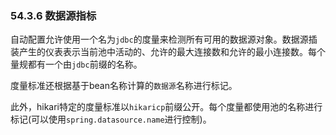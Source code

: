 ### 54.3.6 数据源指标

自动配置允许使用一个名为`jdbc`的度量来检测所有可用的数据源对象。数据源插装产生的仪表表示当前池中活动的、允许的最大连接数和允许的最小连接数。每个量规都有一个由`jdbc`前缀的名称。

度量标准还根据基于bean名称计算的`数据源`名称进行标记。

此外，hikari特定的度量标准以`hikaricp`前缀公开。每个度量都使用池的名称进行标记(可以使用`spring.datasource.name`进行控制)。
